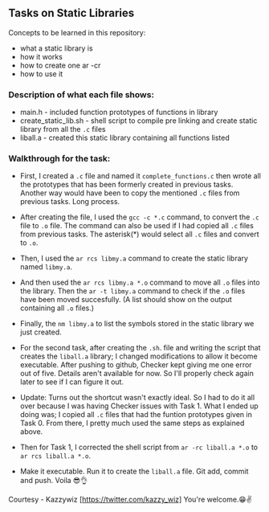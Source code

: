 ## Tasks on Static Libraries

Concepts to be learned in this repository:

- what a static library is
- how it works
- how to create one ar -cr
- how to use it

### Description of what each file shows:

- main.h - included function prototypes of functions in library
- create_static_lib.sh - shell script to compile pre linking and create static library from all the ```.c``` files
- liball.a - created this static library containing all functions listed

### Walkthrough for the task:

- First, I created a ```.c``` file and named it ```complete_functions.c``` then wrote all the prototypes that has been formerly created in previous tasks. Another way would have been to copy the mentioned ```.c``` files from previous tasks. Long process.
- After creating the file, I used the ```gcc -c *.c``` command, to convert the ```.c``` file to ```.o``` file. The command can also be used if I had copied all ```.c``` files from previous tasks. The asterisk(*) would select all ```.c``` files and convert to ```.o```.
- Then, I used the ```ar rcs libmy.a``` command to create the static library named ```libmy.a```.
- And then used the ```ar rcs libmy.a *.o``` command to move all ```.o``` files into the library. Then the ```ar -t libmy.a``` command to check if the ```.o``` files have been moved succesfully. (A list should show on the output containing all ```.o``` files.)
- Finally, the ```nm libmy.a``` to list the symbols stored in the static library we just created.

- For the second task, after creating the ```.sh```. file and writing the script that creates the ```liball.a``` library; I changed modifications to allow it become executable. After pushing to github, Checker kept giving me one error out of five. Details aren't available for now. So I'll properly check again later to see if I can figure it out.

- Update: Turns out the shortcut wasn't exactly ideal. So I had to do it all over because I was having Checker issues with Task 1. What I ended up doing was; I copied all ```.c``` files that had the funtion prototypes given in Task 0. From there, I pretty much used the same steps as explained above.
- Then for Task 1, I corrected the shell script from ```ar -rc liball.a *.o``` to ```ar rcs liball.a *.o```.
- Make it executable. Run it to create the ```liball.a``` file. Git add, commit and push. Voila 😎👌

Courtesy - Kazzywiz [https://twitter.com/kazzy_wiz]
You're welcome.😁✌
